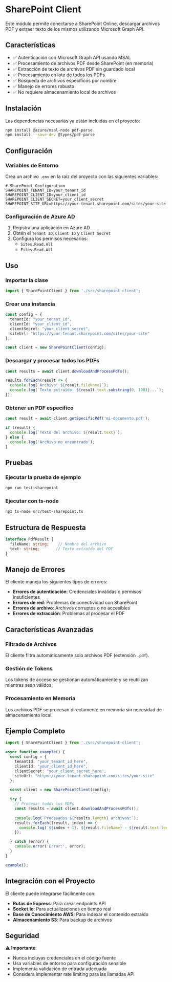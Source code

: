 # SharePoint Client

Este módulo permite conectarse a SharePoint Online, descargar archivos PDF y extraer texto de los mismos utilizando Microsoft Graph API.

## Características

- ✅ Autenticación con Microsoft Graph API usando MSAL
- ✅ Procesamiento de archivos PDF desde SharePoint (en memoria)
- ✅ Extracción de texto de archivos PDF sin guardado local
- ✅ Procesamiento en lote de todos los PDFs
- ✅ Búsqueda de archivos específicos por nombre
- ✅ Manejo de errores robusto
- ✅ No requiere almacenamiento local de archivos

## Instalación

Las dependencias necesarias ya están incluidas en el proyecto:

```bash
npm install @azure/msal-node pdf-parse
npm install --save-dev @types/pdf-parse
```

## Configuración

### Variables de Entorno

Crea un archivo `.env` en la raíz del proyecto con las siguientes variables:

```env
# SharePoint Configuration
SHAREPOINT_TENANT_ID=your_tenant_id
SHAREPOINT_CLIENT_ID=your_client_id
SHAREPOINT_CLIENT_SECRET=your_client_secret
SHAREPOINT_SITE_URL=https://your-tenant.sharepoint.com/sites/your-site
```

### Configuración de Azure AD

1. Registra una aplicación en Azure AD
2. Obtén el `Tenant ID`, `Client ID` y `Client Secret`
3. Configura los permisos necesarios:
   - `Sites.Read.All`
   - `Files.Read.All`

## Uso

### Importar la clase

```typescript
import { SharePointClient } from './src/sharepoint-client';
```

### Crear una instancia

```typescript
const config = {
  tenantId: "your_tenant_id",
  clientId: "your_client_id",
  clientSecret: "your_client_secret",
  siteUrl: "https://your-tenant.sharepoint.com/sites/your-site"
};

const client = new SharePointClient(config);
```

### Descargar y procesar todos los PDFs

```typescript
const results = await client.downloadAndProcessPdfs();

results.forEach(result => {
  console.log(`Archivo: ${result.fileName}`);
  console.log(`Texto extraído: ${result.text.substring(0, 100)}...`);
});
```

### Obtener un PDF específico

```typescript
const result = await client.getSpecificPdf('mi-documento.pdf');

if (result) {
  console.log(`Texto del archivo: ${result.text}`);
} else {
  console.log('Archivo no encontrado');
}
```

## Pruebas

### Ejecutar la prueba de ejemplo

```bash
npm run test:sharepoint
```

### Ejecutar con ts-node

```bash
npx ts-node src/test-sharepoint.ts
```

## Estructura de Respuesta

```typescript
interface PdfResult {
  fileName: string;    // Nombre del archivo
  text: string;       // Texto extraído del PDF
}
```

## Manejo de Errores

El cliente maneja los siguientes tipos de errores:

- **Errores de autenticación**: Credenciales inválidas o permisos insuficientes
- **Errores de red**: Problemas de conectividad con SharePoint
- **Errores de archivo**: Archivos corruptos o no accesibles
- **Errores de extracción**: Problemas al procesar el PDF

## Características Avanzadas

### Filtrado de Archivos

El cliente filtra automáticamente solo archivos PDF (extensión `.pdf`).

### Gestión de Tokens

Los tokens de acceso se gestionan automáticamente y se reutilizan mientras sean válidos.

### Procesamiento en Memoria

Los archivos PDF se procesan directamente en memoria sin necesidad de almacenamiento local.

## Ejemplo Completo

```typescript
import { SharePointClient } from './src/sharepoint-client';

async function example() {
  const config = {
    tenantId: "your_tenant_id_here",
    clientId: "your_client_id_here", 
    clientSecret: "your_client_secret_here",
    siteUrl: "https://your-tenant.sharepoint.com/sites/your-site"
  };

  const client = new SharePointClient(config);

  try {
    // Procesar todos los PDFs
    const results = await client.downloadAndProcessPdfs();
    
    console.log(`Procesados ${results.length} archivos:`);
    results.forEach((result, index) => {
      console.log(`${index + 1}. ${result.fileName} - ${result.text.length} caracteres`);
    });

  } catch (error) {
    console.error('Error:', error);
  }
}

example();
```

## Integración con el Proyecto

El cliente puede integrarse fácilmente con:

- **Rutas de Express**: Para crear endpoints API
- **Socket.io**: Para actualizaciones en tiempo real
- **Base de Conocimiento AWS**: Para indexar el contenido extraído
- **Almacenamiento S3**: Para backup de archivos

## Seguridad

⚠️ **Importante**: 
- Nunca incluyas credenciales en el código fuente
- Usa variables de entorno para configuración sensible
- Implementa validación de entrada adecuada
- Considera implementar rate limiting para las llamadas API 